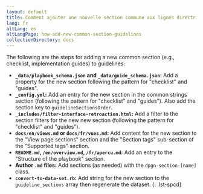 ```yaml
---
layout: default
title: Comment ajouter une nouvelle section commune aux lignes directrices
lang: fr
altLang: en
altLangPage: how-add-new-common-section-guidelines
collectionDirectory: docs
---
```

The following are the steps for adding a new common section (e.g., checklist, implementation guides) to guidelines:

<!-- markdownlint-disable MD032 -->
- **``_data/playbook_schema.json`` and ``_data/guide_schema.json``:** Add a property for the new section following the pattern for "checklist" and "guides".
- **``_config.yml``:** Add an entry for the new section in the common strings section (following the pattern for "checklist" and "guides"). Also add the section key to ``guidelineSectionsOrder``.
- **``_includes/filter-interface-retroaction.html``:** Add a filter to the section filters for the new new section (following the pattern for "checklist" and "guides").
- **``docs/en/views.md`` or ``docs/fr/vues.md``:** Add content for the new section to the "View page sections" section and the "Section tags" sub-section of the "Supported tags" section.
- **``README.md``, ``/en/overview.md``, ``/fr/apercu.md``:** Add an entry to the "Structure of the playbook" section.
- **Author ``.md`` files:** Add sections (as needed) with the ``dpgn-section-[name]`` class.
- **``convert-to-data-set.rb``:** Add string for the new section to the ``guideline_sections`` array then regenerate the dataset.
{: .lst-spcd}
<!-- markdownlint-enable MD032 -->
